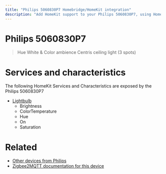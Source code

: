 ```yaml
---
title: "Philips 5060830P7 Homebridge/HomeKit integration"
description: "Add HomeKit support to your Philips 5060830P7, using Homebridge, Zigbee2MQTT and homebridge-z2m."
---
```

<!---
This file has been GENERATED using src/docgen/docgen.ts
DO NOT EDIT THIS FILE MANUALLY!
-->
# Philips 5060830P7
> Hue White & Color ambience Centris ceiling light (3 spots)


# Services and characteristics
The following HomeKit Services and Characteristics are exposed by
the Philips 5060830P7

* [Lightbulb](../../light.md)
  * Brightness
  * ColorTemperature
  * Hue
  * On
  * Saturation


# Related
* [Other devices from Philips](../index.md#philips)
* [Zigbee2MQTT documentation for this device](https://www.zigbee2mqtt.io/devices/5060830P7.html)